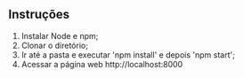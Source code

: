 Instruções
----------

1. Instalar Node e npm;
2. Clonar o diretório;
3. Ir até a pasta e executar 'npm install' e depois 'npm start';
4. Acessar a página web http://localhost:8000